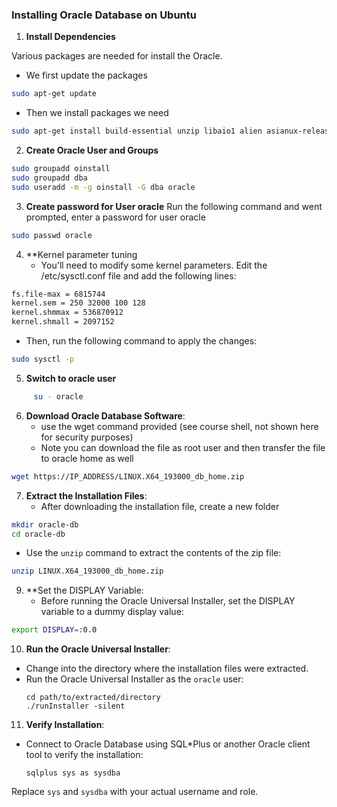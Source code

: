 ### Installing Oracle Database on Ubuntu


1. **Install Dependencies**

Various packages are needed for install the Oracle.
   - We first update the packages
```bash
sudo apt-get update
```
   - Then we install packages we need
```bash
sudo apt-get install build-essential unzip libaio1 alien asianux-release
```

2. **Create Oracle User and Groups**
```bash
sudo groupadd oinstall
sudo groupadd dba
sudo useradd -m -g oinstall -G dba oracle
```
3. **Create password for User oracle**
Run the following command and went prompted, enter a password for user oracle
```bash
sudo passwd oracle
```

4. **Kernel parameter tuning
   - You'll need to modify some kernel parameters. Edit the /etc/sysctl.conf file and add the following lines: 
```bash
fs.file-max = 6815744
kernel.sem = 250 32000 100 128
kernel.shmmax = 536870912
kernel.shmall = 2097152
```
   - Then, run the following command to apply the changes:

```bash
sudo sysctl -p
```
5.   **Switch to oracle user**
```bash
     su - oracle
```
6. **Download Oracle Database Software**:
   - use the wget command provided (see course shell, not shown here for security purposes)
   - Note you can download the file as root user and then transfer the file to oracle home as well
```bash
wget https://IP_ADDRESS/LINUX.X64_193000_db_home.zip
```

7. **Extract the Installation Files**:
   - After downloading the installation file, create a new folder
```bash
mkdir oracle-db
cd oracle-db
```
   - Use the `unzip` command to extract the contents of the zip file:
```bash
unzip LINUX.X64_193000_db_home.zip
```

9. **Set the DISPLAY Variable:
   - Before running the Oracle Universal Installer, set the DISPLAY variable to a dummy display value:
```bash
export DISPLAY=:0.0
```

10. **Run the Oracle Universal Installer**:
   - Change into the directory where the installation files were extracted.
   - Run the Oracle Universal Installer as the `oracle` user:
     ```
     cd path/to/extracted/directory
     ./runInstaller -silent
     ```

11. **Verify Installation**:
   - Connect to Oracle Database using SQL*Plus or another Oracle client tool to verify the installation:
     ```
     sqlplus sys as sysdba
     ```

   Replace `sys` and `sysdba` with your actual username and role.

